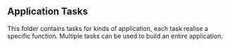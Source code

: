 ## Application Tasks
This folder contains tasks for kinds of application, each task realise a specific function. Multiple tasks can be used to build an entire application. 
